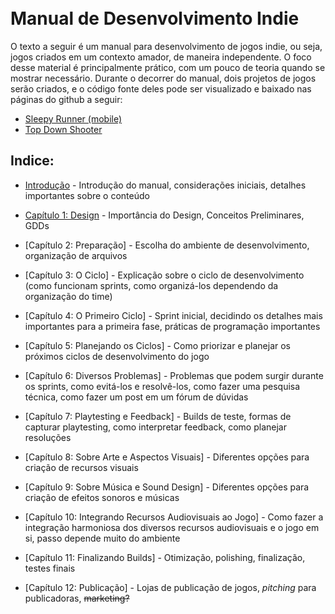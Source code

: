 <br>
<br>

# Manual de Desenvolvimento Indie

O texto a seguir é um manual para desenvolvimento de jogos indie, ou seja, jogos criados em um contexto amador, de maneira independente. O foco desse material é principalmente prático, com um pouco de teoria quando se mostrar necessário. Durante o decorrer do manual, dois projetos de jogos serão criados, e o código fonte deles pode ser visualizado e baixado nas páginas do github a seguir: 

- [Sleepy Runner (mobile)](https://github.com/D-Waack/sleepy-runner-godot4)
- [Top Down Shooter](https://github.com/D-Waack/vortex-tautology-demo)

## Indice:
* [Introdução](Capitulos/introducao.md) - Introdução do manual, considerações iniciais, detalhes importantes sobre o conteúdo 

* [Capítulo 1: Design](Capitulos/capitulo1.md) - Importância do Design, Conceitos Preliminares, GDDs

* [Capítulo 2: Preparação] - Escolha do ambiente de desenvolvimento, organização de arquivos

* [Capítulo 3: O Ciclo] - Explicação sobre o ciclo de desenvolvimento (como funcionam sprints, como organizá-los dependendo da organização do time)

* [Capítulo 4: O Primeiro Ciclo] - Sprint inicial, decidindo os detalhes mais importantes para a primeira fase, práticas de programação importantes

* [Capítulo 5: Planejando os Ciclos] - Como priorizar e planejar os próximos ciclos de desenvolvimento do jogo

* [Capítulo 6: Diversos Problemas] - Problemas que podem surgir durante os sprints, como evitá-los e resolvê-los, como fazer uma pesquisa técnica, como fazer um post em um fórum de dúvidas

* [Capítulo 7: Playtesting e Feedback] - Builds de teste, formas de capturar playtesting, como interpretar feedback, como planejar resoluções

* [Capítulo 8: Sobre Arte e Aspectos Visuais] - Diferentes opções para criação de recursos visuais

* [Capítulo 9: Sobre Música e Sound Design] - Diferentes opções para criação de efeitos sonoros e músicas

* [Capítulo 10: Integrando Recursos Audiovisuais ao Jogo] - Como fazer a integração harmoniosa dos diversos recursos audiovisuais e o jogo em si, passo depende muito do ambiente

* [Capítulo 11: Finalizando Builds] - Otimização, polishing, finalização, testes finais

* [Capítulo 12: Publicação] - Lojas de publicação de jogos, *pitching* para publicadoras, ~~marketing?~~
